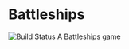 # Battleships
![Build Status](https://travis-ci.org/HenriQA/Battleships.svg?branch=master)
A Battleships game

